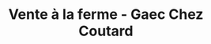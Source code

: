 ---
title: "Vente à la ferme - Gaec Chez Coutard"
url: /arenthon/vente-a-la-ferme-gaec-chez-coutard/
shop: ferme
---
